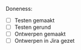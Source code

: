 Doneness:

- [ ] Testen gemaakt
- [ ] Testen gerund
- [ ] Ontwerpen gemaakt
- [ ] Ontwerpen in Jira gezet
